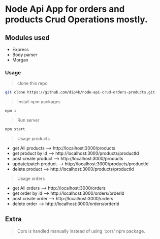# Node Api App for orders and products Crud Operations mostly.

## Modules used

* Express
* Body parser
* Morgan

### Usage

> clone this repo

```bash
git clone https://github.com/dip4k/node-api-crud-orders-products.git
```

> Install npm packages

```bash
npm i
```

> Run server

```bash
npm start
```

> Usage products

* get All products --> http://localhost:3000/products
* get product by id --> http://localhost:3000/products/productId
* post create product --> http://localhost:3000/products
* update/patch product --> http://localhost:3000/products/productId
* delete product --> http://localhost:3000/products/productId

> Usage orders

* get All orders --> http://localhost:3000/orders
* get order by id --> http://localhost:3000/orders/orderId
* post create order --> http://localhost:3000/orders
* delete order --> http://localhost:3000/orders/orderId

## Extra

> Cors is handled manually instead of using 'cors' npm package.
